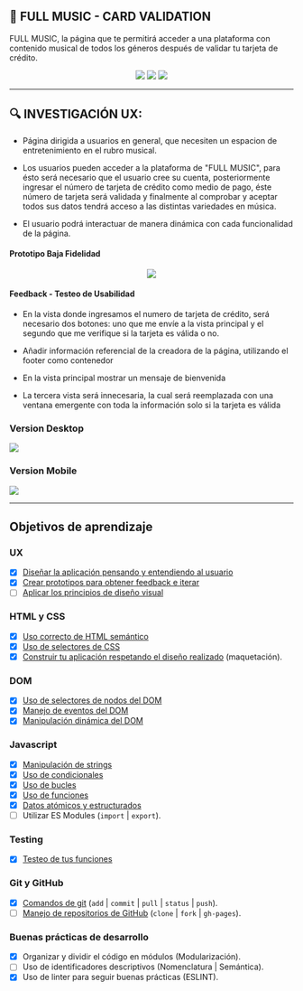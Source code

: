 ## :musical_score: FULL MUSIC - CARD VALIDATION

FULL MUSIC, la página que te permitirá acceder a una plataforma con contenido musical de
todos los géneros después de validar tu tarjeta de crédito.

<p align="center">
  <img src="https://user-images.githubusercontent.com/60928490/89745203-e4a1e500-da77-11ea-815b-63e13d3ed2b8.png">
  <img src="https://user-images.githubusercontent.com/60928490/89745205-eb305c80-da77-11ea-9a01-fbca1586b98a.png">
  <img src="https://user-images.githubusercontent.com/60928490/89745206-ecfa2000-da77-11ea-844b-da777c34674e.png">
</p>


***


## :mag: INVESTIGACIÓN UX:

* Página dirigida a usuarios en general, que necesiten un espacion de entretenimiento en el rubro musical.

* Los usuarios pueden acceder a la plataforma de "FULL MUSIC", para ésto será necesario que el usuario
cree su cuenta, posteriormente ingresar el número de tarjeta de crédito como medio de pago, éste número
de tarjeta será validada y finalmente al comprobar y aceptar todos sus datos tendrá acceso a las distintas
variedades en música.

* El usuario podrá interactuar de manera dinámica con cada funcionalidad de la página.

#### Prototipo Baja Fidelidad

<p align="center">
  <img src="https://user-images.githubusercontent.com/60928490/89746991-50894b00-da82-11ea-95fe-ecfc2cbb7a5d.png">
</p>

#### Feedback - Testeo de Usabilidad

* En la vista donde ingresamos el numero de tarjeta de crédito, será necesario dos botones: uno que me envíe
  a la vista principal y el segundo que me verifique si la tarjeta es válida o no.

* Añadir información referencial de la creadora de la página, utilizando el footer como contenedor

* En la vista principal mostrar un mensaje de bienvenida

* La tercera vista será innecesaria, la cual será reemplazada con una ventana emergente con toda la información
  solo si la tarjeta es válida

### Version Desktop

![](./assets/smartmockups_kdntwoff.gif)

### Version Mobile

![](./assets/smartmockups_kdnwldv4.gif)


***


## Objetivos de aprendizaje

### UX
* [x] [Diseñar la aplicación pensando y entendiendo al usuario](https://lms.laboratoria.la/cohorts/lim-2020-01-bc-core-lim012/courses/intro-ux/01-el-proceso-de-diseno/00-el-proceso-de-diseno)
* [x] [Crear prototipos para obtener feedback e iterar](https://lms.laboratoria.la/cohorts/lim-2020-01-bc-core-lim012/courses/product-design/00-sketching/00-sketching)
* [ ] [Aplicar los principios de diseño visual](https://lms.laboratoria.la/cohorts/lim-2020-01-bc-core-lim012/courses/product-design/01-visual-design/01-visual-design-basics)
### HTML y CSS
* [x] [Uso correcto de HTML semántico](https://developer.mozilla.org/en-US/docs/Glossary/Semantics#Semantics_in_HTML)
* [x] [Uso de selectores de CSS](https://developer.mozilla.org/es/docs/Web/CSS/Selectores_CSS)
* [x] [Construir tu aplicación respetando el diseño realizado](https://lms.laboratoria.la/cohorts/lim-2020-01-bc-core-lim012/courses/css/01-css/02-boxmodel-and-display) (maquetación).
### DOM
* [x] [Uso de selectores de nodos del DOM](https://lms.laboratoria.la/cohorts/lim-2020-01-bc-core-lim012/courses/browser/02-dom/03-1-dom-methods-selection)
* [x] [Manejo de eventos del DOM](https://lms.laboratoria.la/cohorts/lim-2020-01-bc-core-lim012/courses/browser/02-dom/04-events)
* [x] [Manipulación dinámica del DOM](https://developer.mozilla.org/es/docs/Referencia_DOM_de_Gecko/Introducci%C3%B3n)
### Javascript
* [x] [Manipulación de strings](https://lms.laboratoria.la/cohorts/lim-2020-01-bc-core-lim012/courses/javascript/06-strings/01-strings)
* [x] [Uso de condicionales](https://lms.laboratoria.la/cohorts/lim-2020-01-bc-core-lim012/courses/javascript/02-flow-control/01-conditionals-and-loops)
* [x] [Uso de bucles](https://lms.laboratoria.la/cohorts/lim-2020-01-bc-core-lim012/courses/javascript/02-flow-control/02-loops)
* [x] [Uso de funciones](https://lms.laboratoria.la/cohorts/lim-2019-09-bc-core-lim011/courses/javascript/02-flow-control/03-functions)
* [x] [Datos atómicos y estructurados](https://www.todojs.com/tipos-datos-javascript-es6/)
* [ ] Utilizar ES Modules (`import` | `export`).
### Testing
* [x] [Testeo de tus funciones](https://jestjs.io/docs/es-ES/getting-started)
### Git y GitHub
* [x] [Comandos de git](https://lms.laboratoria.la/cohorts/lim-2019-09-bc-core-lim011/courses/scm/01-git/04-commands)
  (`add` | `commit` | `pull` | `status` | `push`).
* [ ] [Manejo de repositorios de GitHub](https://lms.laboratoria.la/cohorts/lim-2019-09-bc-core-lim011/courses/scm/02-github/01-github)  (`clone` | `fork` | `gh-pages`).
### Buenas prácticas de desarrollo
* [x] Organizar y dividir el código en módulos (Modularización).
* [ ] Uso de identificadores descriptivos (Nomenclatura | Semántica).
* [x] Uso de linter para seguir buenas prácticas (ESLINT).
